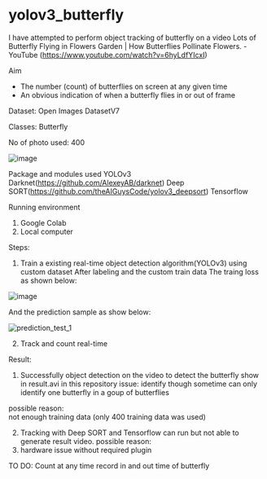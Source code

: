 # yolov3_butterfly

I have attempted to perform object tracking of butterfly on a video 
Lots of Butterfly Flying in Flowers Garden | How Butterflies Pollinate Flowers. - YouTube
(https://www.youtube.com/watch?v=6hyLdfYIcxI) 

Aim
- The number (count) of butterflies on screen at any given time
- An obvious indication of when a butterfly flies in or out of frame

Dataset:
Open Images DatasetV7 

Classes:
Butterfly

No of photo used:
400

![image](https://user-images.githubusercontent.com/33034362/226266416-1a2b375d-736e-49bf-a315-e817460e81d1.png)


Package and modules used
YOLOv3
Darknet(https://github.com/AlexeyAB/darknet)
Deep SORT(https://github.com/theAIGuysCode/yolov3_deepsort) 
Tensorflow

Running environment
1. Google Colab
2. Local computer

Steps:
1. Train a existing real-time object detection algorithm(YOLOv3) using custom dataset
After labeling and the custom train data 
The traing loss as shown below:

![image](https://user-images.githubusercontent.com/33034362/226270792-3609a560-9feb-4a03-b925-c76e113f2f73.png)

And the prediction sample as show below:

![prediction_test_1](https://user-images.githubusercontent.com/33034362/226271331-537b266a-46e9-4c65-bdde-39cddb910ff7.png)




2. Track and count real-time 


Result:
1. Successfully object detection on the video to detect the butterfly show in result.avi in this repository
issue:
identify though sometime can only identify one butterfly in a goup of butterflies

possible reason:  
not enough training data (only 400 training data was used)

2. Tracking with Deep SORT and Tensorflow can run but not able to generate result video. 
possible reason:
1. hardware issue without required plugin


TO DO:
Count at any time 
record in and out time of butterfly 









